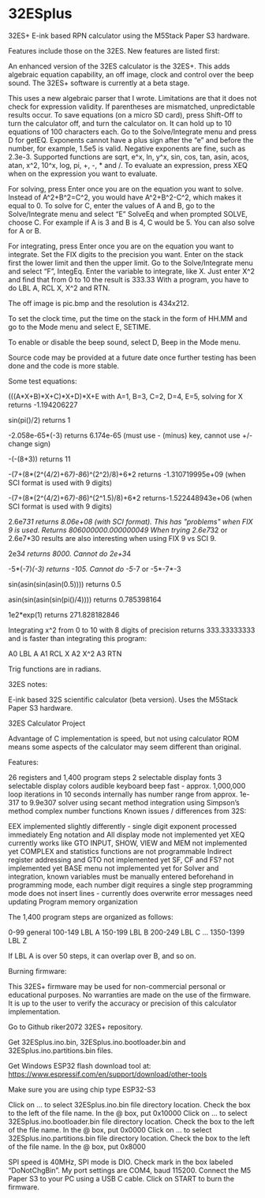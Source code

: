 # 32ESplus
32ES+ E-ink based RPN calculator using the M5Stack Paper S3 hardware.

Features include those on the 32ES.  New features are listed first:

An enhanced version of the 32ES calculator is the 32ES+.  This adds algebraic equation capability, an off image, clock and control over the beep sound.  The 32ES+ software is currently at a beta stage.

This uses a new algebraic parser that I wrote.  Limitations are that it does not check for expression validity.  If parentheses are mismatched, unpredictable results occur.
To save equations (on a micro SD card), press Shift-Off to turn the calculator off, and turn the calculator on.  It can hold up to 10 equations of 100 characters each.  Go to the Solve/Integrate menu and press D for getEQ.  Exponents cannot have a plus sign after the “e” and before the number, for example, 1.5e5 is valid.  Negative exponents are fine, such as 2.3e-3.  Supported functions are sqrt, e^x, ln, y^x, sin, cos, tan, asin, acos, atan, x^2, 10^x, log, pi, +, -, * and /.  To evaluate an expression, press XEQ when on the expression you want to evaluate.

For solving, press Enter once you are on the equation you want to solve.  Instead of A^2+B^2=C^2, you would have A^2+B^2-C^2, which makes it equal to 0.  To solve for C, enter the values of A and B, go to the Solve/Integrate menu and select “E” SolveEq and when prompted SOLVE, choose C.  For example if A is 3 and B is 4, C would be 5.  You can also solve for A or B.

For integrating, press Enter once you are on the equation you want to integrate.  Set the FIX digits to the precision you want.  Enter on the stack first the lower limit and then the upper limit.  Go to the Solve/Integrate menu and select “F”, IntegEq.  Enter the variable to integrate, like X.  Just enter X^2 and find that from 0 to 10 the result is 333.33  With a program, you have to do LBL A, RCL X, X^2 and RTN.

The off image is pic.bmp and the resolution is 434x212.

To set the clock time, put the time on the stack in the form of HH.MM and go to the Mode menu and select E, SETIME.

To enable or disable the beep sound, select D, Beep in the Mode menu.

Source code may be provided at a future date once further testing has been done and the code is more stable.

Some test equations:

(((A*X+B)*X+C)*X+D)*X+E with A=1, B=3, C=2, D=4, E=5, solving for X returns -1.194206227

sin(pi()/2) returns 1

-2.058e-65*(-3) returns 6.174e-65 (must use - (minus) key, cannot use +/- change sign)

-(-(8+3)) returns 11

-(7+(8*(2^(4/2)+6*7)-8*6)^(2^2)/8)+6*2 returns -1.310719995e+09 (when SCI format is used with 9 digits)

-(7+(8*(2^(4/2)+6*7)-8*6)^(2^1.5)/8)+6*2 returns-1.522448943e+06 (when SCI format is used with 9 digits)

2.6e7*31 returns 8.06e+08 (with SCI format).  This has "problems" when FIX 9 is used.  Returns 806000000.000000049
When trying 2.6e7*32 or 2.6e7*30 results are also interesting when using FIX 9 vs SCI 9.

2e3*4 returns 8000.  Cannot do 2e+3*4

-5*(-7)*(-3) returns -105.  Cannot do -5*-7 or -5*-7*-3

sin(asin(sin(asin(0.5)))) returns 0.5

asin(sin(asin(sin(pi()/4)))) returns 0.785398164

1e2*exp(1) returns 271.828182846

Integrating x^2 from 0 to 10 with 8 digits of precision returns 333.33333333 and is faster than integrating this program:

A0 LBL A
A1 RCL X
A2 X^2
A3 RTN

Trig functions are in radians.

32ES notes:

E-ink based 32S scientific calculator (beta version). Uses the M5Stack Paper S3 hardware.

32ES Calculator Project

Advantage of C implementation is speed, but not using calculator ROM means some aspects of the calculator may seem different than original.

Features:

26 registers and 1,400 program steps 2 selectable display fonts 3 selectable display colors audible keyboard beep fast - approx. 1,000,000 loop iterations in 10 seconds internally has number range from approx. 1e-317 to 9.9e307 solver using secant method integration using Simpson’s method complex number functions Known issues / differences from 32S:

EEX implemented slightly differently - single digit exponent processed immediately Eng notation and All display mode not implemented yet XEQ currently works like GTO INPUT, SHOW, VIEW and MEM not implemented yet COMPLEX and statistics functions are not programmable Indirect register addressing and GTO not implemented yet SF, CF and FS? not implemented yet BASE menu not implemented yet for Solver and integration, known variables must be manually entered beforehand in programming mode, each number digit requires a single step programming mode does not insert lines - currently does overwrite error messages need updating Program memory organization

The 1,400 program steps are organized as follows:

0-99 general 100-149 LBL A 150-199 LBL B 200-249 LBL C … 1350-1399 LBL Z

If LBL A is over 50 steps, it can overlap over B, and so on.

Burning firmware:

This 32ES+ firmware may be used for non-commercial personal or educational purposes. No warranties are made on the use of the firmware. It is up to the user to verify the accuracy or precision of this calculator implementation.

Go to Github riker2072 32ES+ repository.

Get 32ESplus.ino.bin, 32ESplus.ino.bootloader.bin and 32ESplus.ino.partitions.bin files.

Get Windows ESP32 flash download tool at: https://www.espressif.com/en/support/download/other-tools

Make sure you are using chip type ESP32-S3

Click on … to select 32ESplus.ino.bin file directory location. Check the box to the left of the file name. In the @ box, put 0x10000 Click on … to select 32ESplus.ino.bootloader.bin file directory location. Check the box to the left of the file name. In the @ box, put 0x0000 Click on … to select 32ESplus.ino.partitions.bin file directory location. Check the box to the left of the file name. In the @ box, put 0x8000

SPI speed is 40MHz, SPI mode is DIO. Check mark in the box labeled “DoNotChgBin”. My port settings are COM4, baud 115200. Connect the M5 Paper S3 to your PC using a USB C cable. Click on START to burn the firmware.

